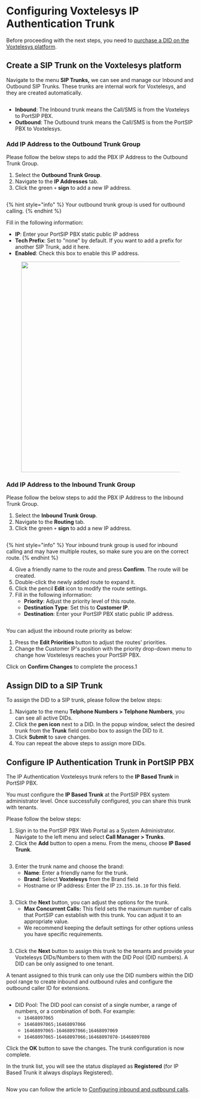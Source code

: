 # Configuring Voxtelesys IP Authentication Trunk

Before proceeding with the next steps, you need to [purchase a DID on the Voxtelesys platform](purchase-a-did-on-questblue-platform.md).

## Create a SIP Trunk on the Voxtelesys platform

Navigate to the menu **SIP Trunks,** we can see and manage our Inbound and Outbound SIP Trunks. These trunks are internal work for Voxtelesys, and they are created automatically.&#x20;

<figure><img src="../../../.gitbook/assets/voxtelesys-fig5.png" alt=""><figcaption></figcaption></figure>

* **Inbound**: The Inbound trunk means the Call/SMS is from the Voxteleys to PortSIP PBX.
* **Outbound**: The Outbound trunk means the Call/SMS is from the PortSIP PBX to Voxtelesys.

### Add IP Address to the Outbound Trunk Group

Please follow the below steps to add the PBX IP Address to the Outbound Trunk Group.

1. Select the **Outbound Trunk Group**.
2. Navigate to the **IP Addresses** tab.
3. Click the green `+` **sign** to add a new IP address.

<figure><img src="../../../.gitbook/assets/voxtelesys-fig6.png" alt=""><figcaption></figcaption></figure>

{% hint style="info" %}
Your outbound trunk group is used for outbound calling.
{% endhint %}

Fill in the following information:

* **IP**: Enter your PortSIP PBX static public IP address
* **Tech Prefix**: Set to "none" by default. If you want to add a prefix for another SIP Trunk, add it here.
* **Enabled**: Check this box to enable this IP address.

<figure><img src="../../../.gitbook/assets/voxtelesys-fig7.png" alt="" width="563"><figcaption></figcaption></figure>

### Add IP Address to the Inbound Trunk Group

Please follow the below steps to add the PBX IP Address to the Inbound Trunk Group.

1. Select the **Inbound Trunk Group**.
2. Navigate to the **Routing** tab.
3. Click the green `+` **sign** to add a new IP address.

<figure><img src="../../../.gitbook/assets/voxtelesys-fig8.png" alt=""><figcaption></figcaption></figure>

{% hint style="info" %}
Your inbound trunk group is used for inbound calling and may have multiple routes, so make sure you are on the correct route.
{% endhint %}

4. Give a friendly name to the route and press **Confirm**. The route will be created.
5. Double-click the newly added route to expand it.
6. Click the pencil **Edit** icon to modify the route settings.
7. Fill in the following information:
   * **Priority**: Adjust the priority level of this route.
   * **Destination Type**: Set this to **Customer IP**.
   * **Destination**: Enter your PortSIP PBX static public IP address.

<figure><img src="../../../.gitbook/assets/voxtelesys-fig10.png" alt=""><figcaption></figcaption></figure>

You can adjust the inbound route priority as below:

1. Press the **Edit Priorities** button to adjust the routes' priorities.
2. Change the Customer IP's position with the priority drop-down menu to change how Voxtelesys reaches your PortSIP PBX.

Click on **Confirm Changes** to complete the process.1

## Assign DID to a SIP Trunk

To assign the DID to a SIP trunk, please follow the below steps:&#x20;

1. Navigate to the menu **Telphone Numbers > Telphone Numbers**, you can see all active DIDs.
2. Click the **pen icon** next to a DID. In the popup window, select the desired trunk from the **Trunk** field combo box to assign the DID to it.
3. Click **Submit** to save changes.
4. You can repeat the above steps to assign more DIDs.

## Configure IP Authentication Trunk in PortSIP PBX

The IP Authentication Voxtelesys trunk refers to the **IP Based Trunk** in PortSIP PBX.&#x20;

You must configure the **IP Based Trunk** at the PortSIP PBX system administrator level. Once successfully configured, you can share this trunk with tenants.

Please follow the below steps:

1. Sign in to the PortSIP PBX Web Portal as a System Administrator. Navigate to the left menu and select **Call Manager > Trunks**.&#x20;
2. Click the **Add** button to open a menu. From the menu, choose **IP Based Trunk**.

<figure><img src="../../../.gitbook/assets/add-ip-trunk.png" alt=""><figcaption></figcaption></figure>

3. Enter the trunk name and choose the brand:
   * **Name**: Enter a friendly name for the trunk.
   * **Brand**: Select **Voxtelesys** from the Brand field
   * Hostname or IP address: Enter the IP `23.155.16.10` for this field.

<figure><img src="../../../.gitbook/assets/voxtelesys-fig11.png" alt=""><figcaption></figcaption></figure>

3. Click the **Next** button, you can adjust the options for the trunk.
   * &#x20;**Max Concurrent Calls:** This field sets the maximum number of calls that PortSIP can establish with this trunk. You can adjust it to an appropriate value.
   * We recommend keeping the default settings for other options unless you have specific requirements.

<figure><img src="../../../.gitbook/assets/ip-trunk-options.png" alt=""><figcaption></figcaption></figure>

3. Click the **Next** button to assign this trunk to the tenants and provide your Voxtelesys DIDs/Numbers to them with the DID Pool (DID numbers).  A DID can be only assigned to one tenant.

A tenant assigned to this trunk can only use the DID numbers within the DID pool range to create inbound and outbound rules and configure the outbound caller ID for extensions.

<figure><img src="../../../.gitbook/assets/wavix-fig17.png" alt=""><figcaption></figcaption></figure>

* DID Pool: The DID pool can consist of a single number, a range of numbers, or a combination of both. For example:
  * `16468097065`
  * `16468097065;16468097066`
  * `16468097065-16468097066;16468097069`&#x20;
  * `16468097065-16468097066;16468097070-16468097080`

Click the **OK** button to save the changes. The trunk configuration is now complete.

In the trunk list, you will see the status displayed as **Registered** (for IP Based Trunk it always displays Registered).

<figure><img src="../../../.gitbook/assets/voxtelesys-fig12.png" alt=""><figcaption></figcaption></figure>

Now you can follow the article to [Configuring inbound and outbound calls](configuring-outbound-and-inbound-calls.md).

